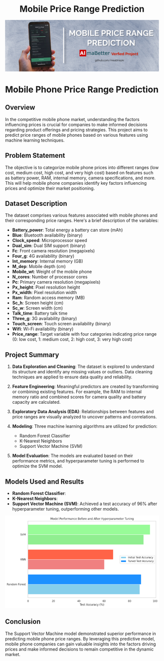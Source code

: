 <h1 align="center">Mobile Price Range Prediction</h1>

![Mobile Range Poster](https://github.com/meabhaykr/Mobile-Price-Range-Prediction/blob/main/Mobile%20Range%20Poster.jpg)

# Mobile Phone Price Range Prediction

## Overview

In the competitive mobile phone market, understanding the factors influencing prices is crucial for companies to make informed decisions regarding product offerings and pricing strategies. This project aims to predict price ranges of mobile phones based on various features using machine learning techniques.

## Problem Statement

The objective is to categorize mobile phone prices into different ranges (low cost, medium cost, high cost, and very high cost) based on features such as battery power, RAM, internal memory, camera specifications, and more. This will help mobile phone companies identify key factors influencing prices and optimize their market positioning.

## Dataset Description

The dataset comprises various features associated with mobile phones and their corresponding price ranges. Here's a brief description of the variables:

- **Battery_power**: Total energy a battery can store (mAh)
- **Blue**: Bluetooth availability (binary)
- **Clock_speed**: Microprocessor speed
- **Dual_sim**: Dual SIM support (binary)
- **Fc**: Front camera resolution (megapixels)
- **Four_g**: 4G availability (binary)
- **Int_memory**: Internal memory (GB)
- **M_dep**: Mobile depth (cm)
- **Mobile_wt**: Weight of the mobile phone
- **N_cores**: Number of processor cores
- **Pc**: Primary camera resolution (megapixels)
- **Px_height**: Pixel resolution height
- **Px_width**: Pixel resolution width
- **Ram**: Random access memory (MB)
- **Sc_h**: Screen height (cm)
- **Sc_w**: Screen width (cm)
- **Talk_time**: Battery talk time
- **Three_g**: 3G availability (binary)
- **Touch_screen**: Touch screen availability (binary)
- **Wifi**: Wi-Fi availability (binary)
- **Price_range**: Target variable with four categories indicating price range (0: low cost, 1: medium cost, 2: high cost, 3: very high cost)

## Project Summary

1. **Data Exploration and Cleaning**: The dataset is explored to understand its structure and identify any missing values or outliers. Data cleaning techniques are applied to ensure data quality and reliability.

2. **Feature Engineering**: Meaningful predictors are created by transforming or combining existing features. For example, the RAM to internal memory ratio and combined scores for camera quality and battery capacity are calculated.

3. **Exploratory Data Analysis (EDA)**: Relationships between features and price ranges are visually analyzed to uncover patterns and correlations.

4. **Modeling**: Three machine learning algorithms are utilized for prediction:
   - Random Forest Classifier
   - K-Nearest Neighbors
   - Support Vector Machine (SVM)
   
5. **Model Evaluation**: The models are evaluated based on their performance metrics, and hyperparameter tuning is performed to optimize the SVM model.

## Models Used and Results

- **Random Forest Classifier**: 
- **K-Nearest Neighbors**:
- **Support Vector Machine (SVM)**: Achieved a test accuracy of 96% after hyperparameter tuning, outperforming other models.

![Model Performance](https://github.com/meabhaykr/Mobile-Price-Range-Prediction/blob/main/Model%20Performance.png)

## Conclusion

The Support Vector Machine model demonstrated superior performance in predicting mobile phone price ranges. By leveraging this predictive model, mobile phone companies can gain valuable insights into the factors driving prices and make informed decisions to remain competitive in the dynamic market.
